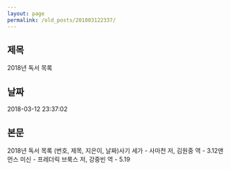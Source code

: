 ```yaml
---
layout: page
permalink: /old_posts/201803122337/
---
```


## 제목
2018년 독서 목록

## 날짜
2018-03-12 23:37:02

## 본문
2018년 독서 목록 (번호, 제목, 지은이, 날짜)사기 세가 - 사마천 저, 김원중 역 - 3.12맨먼스 미신 - 프레더릭 브룩스 저, 강중빈 역 - 5.19